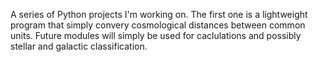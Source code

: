 A series of Python projects I'm working on. The first one is a lightweight
program that simply convery cosmological distances between common units. Future
modules will simply be used for caclulations and possibly stellar and galactic
classification.
